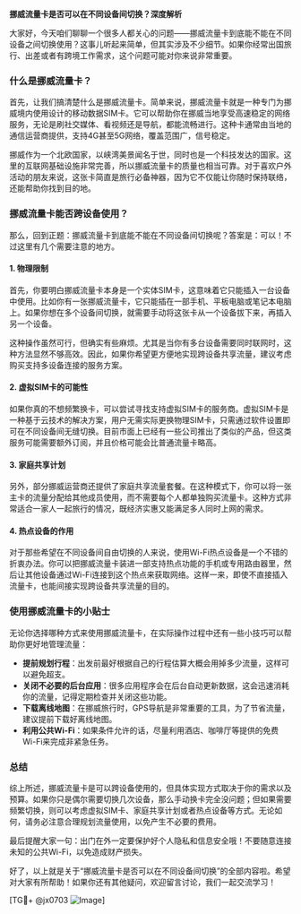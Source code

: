 **挪威流量卡是否可以在不同设备间切换？深度解析**

大家好，今天咱们聊聊一个很多人都关心的问题——挪威流量卡到底能不能在不同设备之间切换使用？这事儿听起来简单，但其实涉及不少细节。如果你经常出国旅行、出差或者有跨境工作需求，这个问题可能对你来说非常重要。

### 什么是挪威流量卡？

首先，让我们搞清楚什么是挪威流量卡。简单来说，挪威流量卡就是一种专门为挪威境内使用设计的移动数据SIM卡。它可以帮助你在挪威当地享受高速稳定的网络服务，无论是刷社交媒体、看视频还是导航，都能流畅进行。这种卡通常由当地的通信运营商提供，支持4G甚至5G网络，覆盖范围广，信号稳定。

挪威作为一个北欧国家，以峡湾美景闻名于世，同时也是一个科技发达的国家。这里的互联网基础设施非常完善，所以挪威流量卡的质量也相当可靠。对于喜欢户外活动的朋友来说，这张卡简直是旅行必备神器，因为它不仅能让你随时保持联络，还能帮助你找到目的地。

### 挪威流量卡能否跨设备使用？

那么，回到正题：挪威流量卡到底能不能在不同设备间切换呢？答案是：可以！不过这里有几个需要注意的地方。

#### 1. **物理限制**
   首先，你要明白挪威流量卡本身是一个实体SIM卡，这意味着它只能插入一台设备中使用。比如你有一张挪威流量卡，它只能插在一部手机、平板电脑或笔记本电脑上。如果你想在多个设备间切换，就需要手动将这张卡从一个设备拔下来，再插入另一个设备。

   这种操作虽然可行，但确实有些麻烦。尤其是当你有多台设备需要同时联网时，这种方法显然不够高效。因此，如果你希望更方便地实现跨设备共享流量，建议考虑购买支持多设备连接的服务方案。

#### 2. **虚拟SIM卡的可能性**
   如果你真的不想频繁换卡，可以尝试寻找支持虚拟SIM卡的服务商。虚拟SIM卡是一种基于云技术的解决方案，用户无需实际更换物理SIM卡，只需通过软件设置即可在不同设备间无缝切换。目前市面上已经有一些公司推出了类似的产品，但这类服务可能需要额外订阅，并且价格可能会比普通流量卡略高。

#### 3. **家庭共享计划**
   另外，部分挪威运营商还提供了家庭共享流量套餐。在这种模式下，你可以将一张主卡的流量分配给其他成员使用，而不需要每个人都单独购买流量卡。这种方式非常适合一家人一起旅行的情况，既经济实惠又能满足多人同时上网的需求。

#### 4. **热点设备的作用**
   对于那些希望在不同设备间自由切换的人来说，使用Wi-Fi热点设备是一个不错的折衷办法。你可以把挪威流量卡装进一部支持热点功能的手机或专用路由器里，然后让其他设备通过Wi-Fi连接到这个热点来获取网络。这样一来，即使不直接插入流量卡，也能间接实现跨设备共享流量的目的。

### 使用挪威流量卡的小贴士

无论你选择哪种方式来使用挪威流量卡，在实际操作过程中还有一些小技巧可以帮助你更好地管理流量：

- **提前规划行程**：出发前最好根据自己的行程估算大概会用掉多少流量，这样可以避免超支。
- **关闭不必要的后台应用**：很多应用程序会在后台自动更新数据，这会迅速消耗你的流量，记得定期检查并关闭这些功能。
- **下载离线地图**：在挪威旅行时，GPS导航是非常重要的工具，为了节省流量，建议提前下载好离线地图。
- **利用公共Wi-Fi**：如果条件允许的话，尽量利用酒店、咖啡厅等提供的免费Wi-Fi来完成非紧急任务。

### 总结

综上所述，挪威流量卡是可以跨设备使用的，但具体实现方式取决于你的需求以及预算。如果你只是偶尔需要切换几次设备，那么手动换卡完全没问题；但如果需要频繁切换，则可以考虑虚拟SIM卡、家庭共享计划或者热点设备等方式。无论如何，请务必注意合理规划流量使用，以免产生不必要的费用。

最后提醒大家一句：出门在外一定要保护好个人隐私和信息安全哦！不要随意连接未知的公共Wi-Fi，以免造成财产损失。

好了，以上就是关于“挪威流量卡是否可以在不同设备间切换”的全部内容啦。希望对大家有所帮助！如果你还有其他疑问，欢迎留言讨论，我们一起交流学习！

[TG💪+ @jx0703 ![Image](https://github.com/user-attachments/assets/dbca1d08-cadb-493c-b0ec-ad6f7a83f270)]